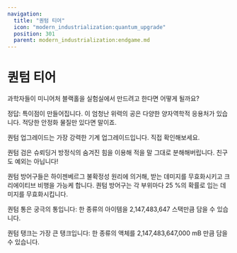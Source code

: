 ```yaml
---
navigation:
  title: "퀀텀 티어"
  icon: "modern_industrialization:quantum_upgrade"
  position: 301
  parent: modern_industrialization:endgame.md
---
```


# 퀀텀 티어

<ItemImage id="modern_industrialization:singularity" />

과학자들이 미니어처 블랙홀을 실험실에서 만드려고 한다면 어떻게 될까요?

정답: 특이점이 만들어집니다.
이 엄청난 위력의 공은 다양한 양자역학적 응용처가 있습니다. 적당한 안정화 물질만 있다면 말이죠.

<ItemImage id="modern_industrialization:quantum_upgrade" />

퀀텀 업그레이드는 가장 강력한 기계 업그레이드입니다. 직접 확인해보세요.

<ItemImage id="modern_industrialization:quantum_sword" />

퀀텀 검은 슈뢰딩거 방정식의 숨겨진 힘을 이용해 적을 말 그대로 분해해버립니다. 친구도 예외는 아닙니다!

<ItemImage id="modern_industrialization:quantum_chestplate" />

퀀텀 방어구들은 하이젠베르그 불확정성 원리에 의거해, 받는 데미지를 무효화시키고 크리에이티브 비행을 가능케 합니다. 퀀텀 방어구는 각 부위마다 25 %의 확률로 입는 데미지를 무효화시킵니다.

<ItemImage id="modern_industrialization:quantum_barrel" />

퀀텀 통은 궁극의 통입니다: 한 종류의 아이템을 2,147,483,647 스택만큼 담을 수 있습니다.

<ItemImage id="modern_industrialization:quantum_tank" />

퀀텀 탱크는 가장 큰 탱크입니다: 한 종류의 액체를 2,147,483,647,000 mB 만큼 담을 수 있습니다.

